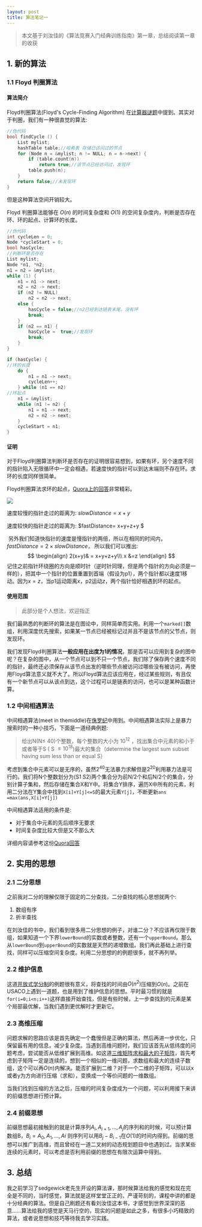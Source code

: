 ```yaml
---
layout: post
title: 算法笔记一
---
```


> 本文基于刘汝佳的《算法竞赛入门经典训练指南》第一章，总结阅读第一章的收获

## 1. 新的算法

### 1.1 Floyd 判圈算法

#### 算法简介

Floyd判圈算法(Floyd's Cycle-Finding Algorithm) 在[计算器谜题](https://uva.onlinejudge.org/external/115/11549.pdf)中提到。其实对于判圈，我们有一种很直觉的算法:

```c++
//伪代码
bool findCycle () {
    List mylist;
    hashTable table;//哈希表 存储已访问过的节点
    for (Node n = &mylist; n != NULL; n = n->next) {
		if (table.count(n))
			return true;//该节点已经访问过，发现环
		table.push(n);
    }
	return false;//未发现环
}

```

但是这种算法空间开销较大。

Floyd 判圈算法能够在 $O(n)$ 的时间复杂度和 $O(1)$ 的空间复杂度内，判断是否存在环、环的起点、计算环的长度。

```c++
//伪代码
int cycleLen = 0;
Node *cycleStart = 0;
bool hasCycle;
//判断环是否存在
List mylist;
Node *n1, *n2;
n1 = n2 = &mylist;
while (1) {
  	n1 = n1 -> next;
	n2 = n2 -> next;
  	if (n2 != NULL)
    	n2 = n2 -> next;
  	else {
      	hasCycle = false;//n2已经到达链表末尾，没有环
    	break;
  	}
  	if (n2 == n1) {
    	hasCycle =  true;//发现环
    	break;
  	}
}

if (hasCycle) {
//环的长度
  	do {
    	n1 = n1 -> next;
		cycleLen++;      
    } while (n1 == n2)
//环起点
	n1 = &mylist;
	while (n1 != n2) {
      	n1 = n1 -> next;
      	n2 = n2 -> next;
    }
  	cycleStart = n1;
}
```

#### 证明

对于Floyd判圈算法判断环是否存在的证明很容易想到，如果有环，另个速度不同的指针陷入无限循环中一定会相遇，若速度快的指针可以到达末端则不存在环。求环的长度同样很简单。

​Floyd判圈算法求环的起点，[Quora上的回答](https://www.quora.com/How-does-Floyds-cycle-finding-algorithm-work/answer/Atul-Yadav-2)非常精彩。

![](https://raw.githubusercontent.com/hychn/hychn.github.io/master/img/floyd.png)

速度较慢的指针走过的距离为: $slowDistance = x+y$ 

速度较快的指针走过的距离为: $fastDistance= x+y+z+y $

​	另外我们知道快指针的速度是慢指针的两倍，所以在相同的时间内，$fastDistance = 2 \times slowDistance$， 所以我们可以推出:
$$
\begin{align}
2(x+y)& = x+y+z+y\\\
x &=z
\end{align}
$$
​记住之前指针环绕圈的方向是顺时针（逆时针同理，但是两个指针的方向必须是一样的），把其中一个指针的位置重置到首端（假设为p1），两个指针都以速度$1$移动。因为$x = z$，当p1运动距离$x$，p2运动$z$，两个指针恰好相遇到环的起点。

#### 使用范围

> 此部分是个人想法，欢迎指正

​我们最熟悉的判断环的算法是在图论中，同样简单而实用。利用一个`marked[]`数组，利用深度优先搜索，如果某一节点已经被标记过并且不是该节点的父节点，则发现环。

​我们发现Floyd判圈算法**一般应用在出度为1的情况**，那是否可以应用到复杂的图中呢？在复杂的图中，从一个节点可以到不只一个节点，我们除了保存两个速度不同的指针，最终还必须保存从该节点出发的哪些节点被访问过哪些没有被访问，再使用Floyd算法意义就不大了。所以Floyd算法应该应用在，经过某些规则，有且仅有一个新节点可以从该点到达，这个过程可以是链表的访问，也可以是某种函数计算。

### 1.2 中间相遇算法

​中间相遇算法(meet in themiddle)在[侏罗纪](http://acm.tju.edu.cn/toj/vcontest/showp2464_J.html)中用到。中间相遇算法实际上是暴力搜索时的一种小技巧，下面是一道经典例题:

> 给出N(N$\leq$ 40)个整数，每个整数的大小为 $10^{12}$ ，找出集合中元素的和小于或者等于S ( S $\leq 10^{18}$)最大的集合（determine the largest sum subset having sum less than or equal S）

​考虑到集合中元素可以是无序的，虽然$2^{40}$无法暴力求解但是$2^{20}$利用暴力法是可行的。我们将N个整数划分为(S1 S2)两个集合分为前N/2个和后N/2个的集合，分别计算子集和，然后存储在集合X和Y中。将集合Y排序，遍历X中所有的元素，利用二分法在Y集合中找到`X[i]+Y[j]<=S`的最大元素`Y[j]`，不断更新`ans =max(ans,X[i]+Y[j])`

​中间相遇算法适用的条件是:

+ 对于集合中元素的先后顺序无要求
+ 时间复杂度比较大但是又不那么大

详细内容请参考这份[Quora回答](https://www.quora.com/What-is-meet-in-the-middle-algorithm-w-r-t-competitive-programming/answer/Swarn-Avinash-Kumar)

## 2. 实用的思想

### 2.1 二分思想

之前我对二分的理解仅限于固定的二分查找，二分查找的核心思想就两个:

1. 数组有序
2. 折半查找

在刘汝佳的书中，我们看到很多用二分思想的例子，对谁二分？不应该再仅限于数组，如果知道一个下界`lowerBound`的实数或者整数，还有一个`upperBound`。那么从`lowerBound`到`upperBound`的实数就是天然的递增数组。我们再此基础上进行查找，同样可以压缩空间复杂度。利用二分思想的的例题很多，就不再列举。

### 2.2 维护信息

​这道[开放式学分制](https://uva.onlinejudge.org/external/110/p11078.pdf)的例题很有意义，将查找的时间由$O(n^2)$压缩到$O(n)$。之前在USACO上遇到一道题，也是用到了维护信息的思想。平时最习惯的就是`for(i=0;i<n;i++)`这样直接开始查找，但是有些时候，上一步查找到的元素是某个局部最优解，当我们遇到更优解时才更新它。

### 2.3 高维压缩

​问题求解的思路应该是首先确定一个蠢慢但是正确的算法，然后再进一步优化，只保留最有用的信息，减少复杂度。当遇到高维问题时，我们应该首先从低纬度的问题考虑，尝试能否从低维扩展到高维。如这道[三维矩阵求和最大的子矩阵](https://uva.onlinejudge.org/index.php?option=com_onlinejudge&Itemid=8&page=show_problem&problem=1696)，首先考虑到子矩阵一定是连续的，想到一个相似的一维问题，求数组和最大的连续子数组，这个可以再$O(n)$内解决。能否扩展到二维？对于一个二维的子矩阵，可以以x或者y为方向进行压缩（求和），变换成一个等价问题的一维数组。

​当我们找到压缩的方法之后，压缩的时间复杂度成为一个问题，可以利用接下来讲的前缀思想进行预计算。

### 2.4 前缀思想

​前缀思想最初接触到的就是计算序列$A_i,A_{i+1},\dots,A_{j}$的序列和的时候，可以预计算数组B，$B_i = A_0, A_1,\dots,A{i}$ 则序列可以用$B_j-B_{i-1}$在$O(1)$的时间内得到。前缀的思想可以推广到高维，而且曾经在一道二叉树的动态规划题目中也遇到过。当求某些连续的元素时，可以考虑是否利用前缀的思想在有限次运算中得到。

## 3. 总结

​我之前学习了sedgewick老先生开设的算法课，那时候算法给我的感觉和现在完全是不同的，当时感觉，算法就是这样堂堂正正的、严谨苛刻的，课程中讲的都是十分经典的算法。但是自己刷题还有看刘汝佳这本书，才感觉到世界深深的恶意……算法给我的感觉是天马行空的，现实的问题是如此之多，有很多小巧精致的算法，或者说思想和技巧等待我去学习实践。

​	

​	

​	



